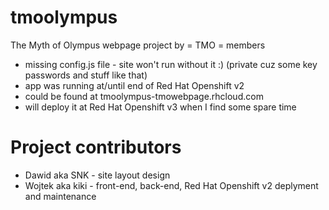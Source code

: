 # tmoolympus
The Myth of Olympus webpage project by = TMO = members

- missing config.js file - site won't run without it :) (private cuz some key passwords and stuff like that)
- app was running at/until end of Red Hat Openshift v2
- could be found at tmoolympus-tmowebpage.rhcloud.com
- will deploy it at Red Hat Openshift v3 when I find some spare time

# Project contributors

- Dawid aka SNK - site layout design
- Wojtek aka kiki - front-end, back-end, Red Hat Openshift v2 deplyment and maintenance
